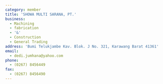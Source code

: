 ```yaml
---
category: member
title: 'SHOWA MULTI SARANA, PT.'
business:
  - Machining
  - fabrication
  - '&'
  - Construction
  - General Trading
address: 'Bumi Telukjambe Kav. Blok. J No. 321, Karawang Barat 41361'
email:
  - dedi.jumhana@yahoo.com
phone:
  - (0267) 8456449
fax:
  - (0267) 8456490
---
```

